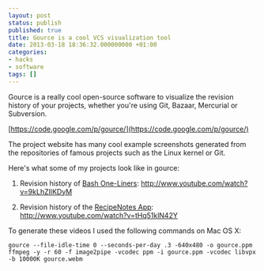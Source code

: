 ```yaml
---
layout: post
status: publish
published: true
title: Gource is a cool VCS visualization tool
date: 2013-03-18 18:36:32.000000000 +01:00
categories:
- hacks
- software
tags: []
---
```

Gource is a really cool open-source software to visualize the revision history of your projects, whether you're using Git, Bazaar, Mercurial or Subversion.

[https://code.google.com/p/gource/](https://code.google.com/p/gource/)

The project website has many cool example screenshots generated from the repositories of famous projects such as the Linux kernel or Git.

Here's what some of my projects look like in gource:

1. Revision history of [Bash One-Liners](http://www.bashoneliners.com/):
http://www.youtube.com/watch?v=9kLhZIlKDyM

2. Revision history of the [RecipeNotes App](https://play.google.com/store/apps/details?id=com.recipenotes.lite):
http://www.youtube.com/watch?v=tHq51klN42Y

To generate these videos I used the following commands on Mac OS X:

```
gource --file-idle-time 0 --seconds-per-day .3 -640x480 -o gource.ppm
ffmpeg -y -r 60 -f image2pipe -vcodec ppm -i gource.ppm -vcodec libvpx -b 10000K gource.webm
```


